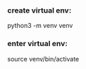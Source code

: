 
### create virtual env:
python3 -m venv venv

### enter virtual env:
source venv/bin/activate





